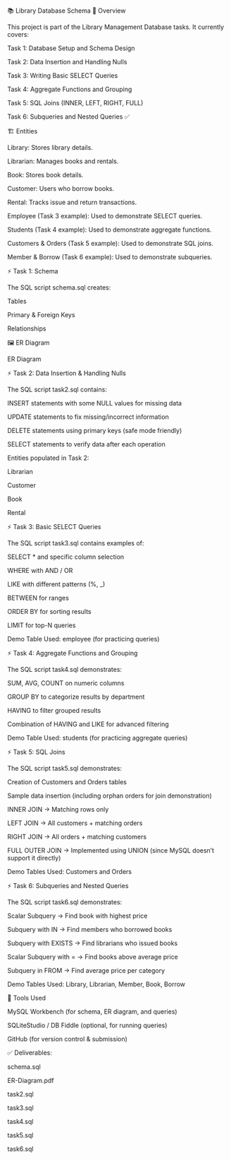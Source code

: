 📚 Library Database Schema
📌 Overview

This project is part of the Library Management Database tasks.
It currently covers:

Task 1: Database Setup and Schema Design

Task 2: Data Insertion and Handling Nulls

Task 3: Writing Basic SELECT Queries

Task 4: Aggregate Functions and Grouping

Task 5: SQL Joins (INNER, LEFT, RIGHT, FULL)

Task 6: Subqueries and Nested Queries ✅

🏗 Entities

Library: Stores library details.

Librarian: Manages books and rentals.

Book: Stores book details.

Customer: Users who borrow books.

Rental: Tracks issue and return transactions.

Employee (Task 3 example): Used to demonstrate SELECT queries.

Students (Task 4 example): Used to demonstrate aggregate functions.

Customers & Orders (Task 5 example): Used to demonstrate SQL joins.

Member & Borrow (Task 6 example): Used to demonstrate subqueries.

⚡ Task 1: Schema

The SQL script schema.sql
 creates:

Tables

Primary & Foreign Keys

Relationships

🖼 ER Diagram

ER Diagram

⚡ Task 2: Data Insertion & Handling Nulls

The SQL script task2.sql
 contains:

INSERT statements with some NULL values for missing data

UPDATE statements to fix missing/incorrect information

DELETE statements using primary keys (safe mode friendly)

SELECT statements to verify data after each operation

Entities populated in Task 2:

Librarian

Customer

Book

Rental

⚡ Task 3: Basic SELECT Queries

The SQL script task3.sql
 contains examples of:

SELECT * and specific column selection

WHERE with AND / OR

LIKE with different patterns (%, _)

BETWEEN for ranges

ORDER BY for sorting results

LIMIT for top-N queries

Demo Table Used: employee (for practicing queries)

⚡ Task 4: Aggregate Functions and Grouping

The SQL script task4.sql
 demonstrates:

SUM, AVG, COUNT on numeric columns

GROUP BY to categorize results by department

HAVING to filter grouped results

Combination of HAVING and LIKE for advanced filtering

Demo Table Used: students (for practicing aggregate queries)

⚡ Task 5: SQL Joins

The SQL script task5.sql
 demonstrates:

Creation of Customers and Orders tables

Sample data insertion (including orphan orders for join demonstration)

INNER JOIN → Matching rows only

LEFT JOIN → All customers + matching orders

RIGHT JOIN → All orders + matching customers

FULL OUTER JOIN → Implemented using UNION (since MySQL doesn’t support it directly)

Demo Tables Used: Customers and Orders

⚡ Task 6: Subqueries and Nested Queries

The SQL script task6.sql
 demonstrates:

Scalar Subquery → Find book with highest price

Subquery with IN → Find members who borrowed books

Subquery with EXISTS → Find librarians who issued books

Scalar Subquery with = → Find books above average price

Subquery in FROM → Find average price per category

Demo Tables Used: Library, Librarian, Member, Book, Borrow

🚀 Tools Used

MySQL Workbench (for schema, ER diagram, and queries)

SQLiteStudio / DB Fiddle (optional, for running queries)

GitHub (for version control & submission)

✅ Deliverables:

schema.sql

ER-Diagram.pdf

task2.sql

task3.sql

task4.sql

task5.sql

task6.sql
